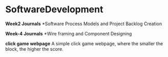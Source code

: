 # SoftwareDevelopment
**Week2 Journals**
*Software Process Models and Project Backlog Creation

**Week-4 Journals**
*Wire framing and Component Designing

**click game webpage**
A simple click game webpage, where the smaller the block, the higher the score.
